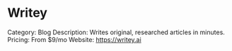 # Writey

Category: Blog
Description: Writes original, researched articles in minutes.
Pricing: From $9/mo
Website: https://writey.ai